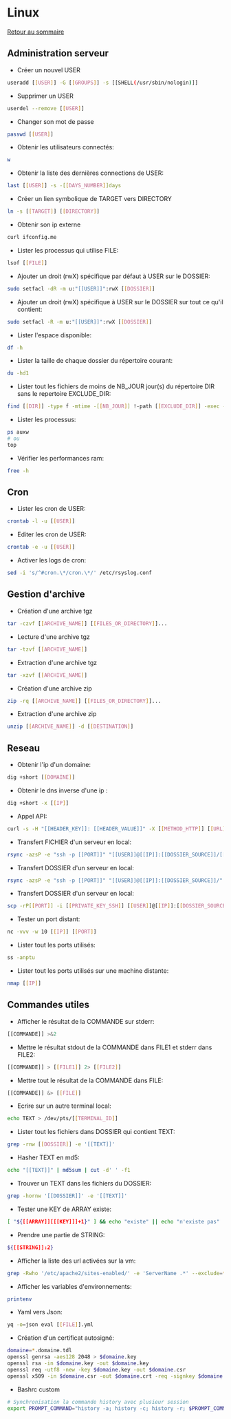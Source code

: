 # Linux

[Retour au sommaire](docs/index)

## Administration serveur
- Créer un nouvel USER
```bash
useradd [[USER]] -G [[GROUPS]] -s [[SHELL(/usr/sbin/nologin)]]
```
- Supprimer un USER
```bash
userdel --remove [[USER]]
```
- Changer son mot de passe
```bash
passwd [[USER]]
```
- Obtenir les utilisateurs connectés:
```bash
w
```
- Obtenir la liste des dernières connections de USER:
```bash
last [[USER]] -s -[[DAYS_NUMBER]]days
```
- Créer un lien symbolique de TARGET vers DIRECTORY
```bash
ln -s [[TARGET]] [[DIRECTORY]]
```
- Obtenir son ip externe
```bash
curl ifconfig.me
```
- Lister les processus qui utilise FILE:
```bash
lsof [[FILE]]
```
- Ajouter un droit (rwX) spécifique par défaut à USER sur le DOSSIER:
```bash
sudo setfacl -dR -m u:"[[USER]]":rwX [[DOSSIER]]
```
- Ajouter un droit (rwX) spécifique à USER sur le DOSSIER sur tout ce qu'il contient:
```bash
sudo setfacl -R -m u:"[[USER]]":rwX [[DOSSIER]]
```
- Lister l'espace disponible:
```bash
df -h
```
- Lister la taille de chaque dossier du répertoire courant:
```bash
du -hd1
```
- Lister tout les fichiers de moins de NB_JOUR jour(s) du répertoire DIR sans le repertoire EXCLUDE_DIR:
```bash
find [[DIR]] -type f -mtime -[[NB_JOUR]] !-path [[EXCLUDE_DIR]] -exec -hs1 {} \;
```
- Lister les processus:
```bash
ps auxw
# ou
top
```
- Vérifier les performances ram:
```bash
free -h
```

## Cron
- Lister les cron de USER:
```bash
crontab -l -u [[USER]]
```
- Editer les cron de USER:
```bash
crontab -e -u [[USER]]
```
- Activer les logs de cron:
```bash
sed -i 's/^#cron.\*/cron.\*/' /etc/rsyslog.conf
```

## Gestion d'archive
- Création d'une archive tgz
```bash
tar -czvf [[ARCHIVE_NAME]] [[FILES_OR_DIRECTORY]]...
```
- Lecture d'une archive tgz
```bash
tar -tzvf [[ARCHIVE_NAME]]
```
- Extraction d'une archive tgz
```bash
tar -xzvf [[ARCHIVE_NAME]]
```
- Création d'une archive zip
```bash
zip -rq [[ARCHIVE_NAME]] [[FILES_OR_DIRECTORY]]...
```
- Extraction d'une archive zip
```bash
unzip [[ARCHIVE_NAME]] -d [[DESTINATION]]
```

## Reseau
- Obtenir l'ip d'un domaine:
```bash
dig +short [[DOMAINE]]
```
- Obtenir le dns inverse d'une ip :
```bash
dig +short -x [[IP]]
```
- Appel API:
```bash
curl -s -H "[[HEADER_KEY]]: [[HEADER_VALUE]]" -X [[METHOD_HTTP]] [[URL]] -d "[[BODY_DATA]]"
```
- Transfert FICHIER d'un serveur en local:
```bash
rsync -azsP -e "ssh -p [[PORT]]" "[[USER]]@[[IP]]:[[DOSSIER_SOURCE]]/[[FICHIER]]" "[[DOSSIER_DESTINATION]]/[[FICHIER]]"
```
- Transfert DOSSIER d'un serveur en local:
```bash
rsync -azsP -e "ssh -p [[PORT]]" "[[USER]]@[[IP]]:[[DOSSIER_SOURCE]]/" "[[DOSSIER_DESTINATION]]" --exclude '[[FILES_EXCLUDE]]'
```
- Transfert DOSSIER d'un serveur en local:
```bash
scp -rP[[PORT]] -i [[PRIVATE_KEY_SSH]] [[USER]]@[[IP]]:[[DOSSIER_SOURCE]]/* [[DOSSIER_DESTINATION]]
```
- Tester un port distant:
```bash
nc -vvv -w 10 [[IP]] [[PORT]]
```
- Lister tout les ports utilisés:
```bash
ss -anptu
```
- Lister tout les ports utilisés sur une machine distante:
```bash
nmap [[IP]]
```

## Commandes utiles
- Afficher le résultat de la COMMANDE sur stderr:
```bash
[[COMMANDE]] >&2
```
- Mettre le résultat stdout de la COMMANDE dans FILE1 et stderr dans FILE2:
```bash
[[COMMANDE]] > [[FILE1]] 2> [[FILE2]]
```
- Mettre tout le résultat de la COMMANDE dans FILE:
```bash
[[COMMANDE]] &> [[FILE]]
```
- Ecrire sur un autre terminal local:
```bash
echo TEXT > /dev/pts/[[TERMINAL_ID]]
```
- Lister tout les fichiers dans DOSSIER qui contient TEXT:
```bash
grep -rnw [[DOSSIER]] -e '[[TEXT]]'
```
- Hasher TEXT en md5:
```bash
echo "[[TEXT]]" | md5sum | cut -d' ' -f1
```
- Trouver un TEXT dans les fichiers du DOSSIER:
```bash
grep -hornw '[[DOSSIER]]' -e '[[TEXT]]'
```
- Tester une KEY de ARRAY existe:
```bash
[ "${[[ARRAY]][[[KEY]]]+1}" ] && echo "existe" || echo "n'existe pas"
```
- Prendre une partie de STRING:
```bash
${[[STRING]]:2}
```
- Afficher la liste des url activées sur la vm:
```bash
grep -Rwho '/etc/apache2/sites-enabled/' -e 'ServerName .*' --exclude=*-le-ssl.conf | cut -d' ' -f2
```
- Afficher les variables d'environnements:
```bash
printenv
```
- Yaml vers Json:
```bash
yq -o=json eval [[FILE]].yml
```
- Création d'un certificat autosigné:
```bash
domaine=*.domaine.tdl
openssl genrsa -aes128 2048 > $domaine.key
openssl rsa -in $domaine.key -out $domaine.key
openssl req -utf8 -new -key $domaine.key -out $domaine.csr
openssl x509 -in $domaine.csr -out $domaine.crt -req -signkey $domaine.key -days 3650
```
- Bashrc custom
```bash
# Synchronisation la commande history avec plusieur session
export PROMPT_COMMAND="history -a; history -c; history -r; $PROMPT_COMMAND"
```
